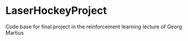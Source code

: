 # LaserHockeyProject
Code base for final project in the reinforcement learning lecture of Georg Martius
